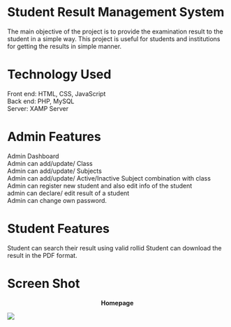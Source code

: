 #  Student Result Management System

The main objective of the project is to provide the examination result to the student in a simple way.
This project is useful for students and institutions for getting the results in simple manner.

# Technology Used

Front end: HTML, CSS, JavaScript <br/>
Back end: PHP, MySQL  <br/>
Server: XAMP Server

# Admin Features

Admin Dashboard <br/>
Admin can add/update/ Class <br/>
Admin can add/update/ Subjects  <br/>
Admin can add/update/ Active/Inactive Subject combination with class  <br/>
Admin can register new student and also edit info of the student  <br/>
admin can declare/ edit  result of a student  <br/>
Admin can change own password.

# Student Features

Student can search their result using valid rollid
Student can download the result in the PDF format.

# Screen Shot

<p align="center"><b>Homepage</b></p>
<img src="https://github.com/Govind155/Student-Result-Management-System/blob/master/images/screenshot01.PNG">

 

